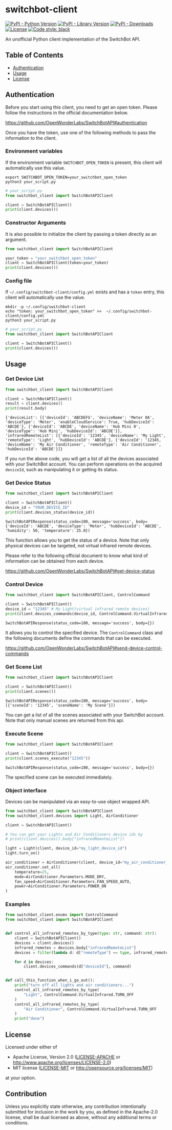 # switchbot-client

[![PyPI - Python Version](https://img.shields.io/pypi/pyversions/switchbot-client.svg)](https://pypi.org/project/switchbot-client/)
[![PyPI - Library Version](https://img.shields.io/pypi/v/switchbot-client.svg)](https://pypi.org/project/switchbot-client/)
[![PyPI - Downloads](https://img.shields.io/pypi/dm/switchbot-client)](https://pypi.org/project/switchbot-client)
[![License](https://img.shields.io/badge/license-MIT%2FApache--2.0-informational?style=flat-square)](README.md#License)
[![Code style: black](https://img.shields.io/badge/code%20style-black-000000.svg)](https://github.com/psf/black)

An unofficial Python client implementation of the SwitchBot API.

## Table of Contents

- [Authentication](#authentication)
- [Usage](#usage)
- [License](#license)


## Authentication

Before you start using this client, you need to get an open token.
Please follow the instructions in the official documentation below.

https://github.com/OpenWonderLabs/SwitchBotAPI#authentication

Once you have the token, use one of the following methods to pass the information to the client.

### Environment variables

If the environment variable `SWITCHBOT_OPEN_TOKEN` is present, 
this client will automatically use this value.

```shell
export SWITCHBOT_OPEN_TOKEN=your_switchbot_open_token
python3 your_script.py
```

```python
# your_script.py
from switchbot_client import SwitchBotAPIClient

client = SwitchBotAPIClient()
print(client.devices())
```

### Constructor Arguments

It is also possible to initialize the client by passing a token directly as an argument.

```python
from switchbot_client import SwitchBotAPIClient

your_token = "your_switchbot_open_token"
client = SwitchBotAPIClient(token=your_token)
print(client.devices())
```

### Config file

If `~/.config/switchbot-client/config.yml` exists and has a `token` entry, 
this client will automatically use the value.

```shell
mkdir -p ~/.config/switchbot-client
echo "token: your_switchbot_open_token" >>  ~/.config/switchbot-client/config.yml
python3 your_script.py
```

```python
# your_script.py
from switchbot_client import SwitchBotAPIClient

client = SwitchBotAPIClient()
print(client.devices())
```

## Usage

### Get Device List

```python
from switchbot_client import SwitchBotAPIClient

client = SwitchBotAPIClient()
result = client.devices()
print(result.body)
```

```
{'deviceList': [{'deviceId': 'ABCDEFG', 'deviceName': 'Meter 0A', 'deviceType': 'Meter', 'enableCloudService': True, 'hubDeviceId': 'ABCDE'}, {'deviceId': 'ABCDE', 'deviceName': 'Hub Mini 0', 'deviceType': 'Hub Mini', 'hubDeviceId': 'ABCDE'}], 'infraredRemoteList': [{'deviceId': '12345', 'deviceName': 'My Light', 'remoteType': 'Light', 'hubDeviceId': 'ABCDE'}, {'deviceId': '12345, 'deviceName': 'My Air Conditioner', 'remoteType': 'Air Conditioner', 'hubDeviceId': 'ABCDE'}]}
```

If you run the above code, you will get a list of all the devices associated with your SwitchBot account. 
You can perform operations on the acquired `deviceId`, such as manipulating it or getting its status.

### Get Device Status

```python
from switchbot_client import SwitchBotAPIClient

client = SwitchBotAPIClient()
device_id = "YOUR_DEVICE_ID"
print(client.devices_status(device_id))
```

```
SwitchBotAPIResponse(status_code=100, message='success', body={'deviceId': 'ABCDE', 'deviceType': 'Meter', 'hubDeviceId': 'ABCDE', 'humidity': 50, 'temperature': 25.0})
```

This function allows you to get the status of a device.
Note that only physical devices can be targeted, not virtual infrared remote devices.

Please refer to the following official document to know what kind of information can be obtained from each device.

https://github.com/OpenWonderLabs/SwitchBotAPI#get-device-status

### Control Device

```python
from switchbot_client import SwitchBotAPIClient, ControlCommand

client = SwitchBotAPIClient()
device_id = "12345" # My Light(virtual infrared remote devices)
print(client.devices_commands(device_id, ControlCommand.VirtualInfrared.TURN_ON))
```

```
SwitchBotAPIResponse(status_code=100, message='success', body={})
```

It allows you to control the specified device.
The `ControlCommand` class and the following documents define the commands that can be executed.

https://github.com/OpenWonderLabs/SwitchBotAPI#send-device-control-commands

### Get Scene List

```python
from switchbot_client import SwitchBotAPIClient

client = SwitchBotAPIClient()
print(client.scenes())
```

```
SwitchBotAPIResponse(status_code=100, message='success', body=[{'sceneId': '12345', 'sceneName': 'My Scene'}])
```

You can get a list of all the scenes associated with your SwitchBot account.
Note that only manual scenes are returned from this api.

### Execute Scene
```python
from switchbot_client import SwitchBotAPIClient

client = SwitchBotAPIClient()
print(client.scenes_execute("12345"))
```

```
SwitchBotAPIResponse(status_code=100, message='success', body={})
```
The specified scene can be executed immediately.

### Object interface

Devices can be manipulated via an easy-to-use object wrapped API.

```python
from switchbot_client import SwitchBotAPIClient
from switchbot_client.devices import Light, AirConditioner

client = SwitchBotAPIClient()

# You can get your Lights and Air Conditioners device ids by
# print(client.devices().body["infraredRemoteList"])

light = Light(client, device_id="my_light_device_id")
light.turn_on()

air_conditioner = AirConditioner(client, device_id="my_air_conditioner_device_id")
air_conditioner.set_all(
    temperature=25,
    mode=AirConditioner.Parameters.MODE_DRY,
    fan_speed=AirConditioner.Parameters.FAN_SPEED_AUTO,
    power=AirConditioner.Parameters.POWER_ON
)
```

### Examples

```python
from switchbot_client.enums import ControlCommand
from switchbot_client import SwitchBotAPIClient


def control_all_infrared_remotes_by_type(type: str, command: str):
    client = SwitchBotAPIClient()
    devices = client.devices()
    infrared_remotes = devices.body["infraredRemoteList"]
    devices = filter(lambda d: d["remoteType"] == type, infrared_remotes)

    for d in devices:
        client.devices_commands(d["deviceId"], command)


def call_this_function_when_i_go_out():
    print("turn off all lights and air conditioners...")
    control_all_infrared_remotes_by_type(
        "Light", ControlCommand.VirtualInfrared.TURN_OFF
    )
    control_all_infrared_remotes_by_type(
        "Air Conditioner", ControlCommand.VirtualInfrared.TURN_OFF
    )
    print("done")
```

## License

Licensed under either of

- Apache License, Version 2.0
   ([LICENSE-APACHE](LICENSE-APACHE) or http://www.apache.org/licenses/LICENSE-2.0)
- MIT license
   ([LICENSE-MIT](LICENSE-MIT) or http://opensource.org/licenses/MIT)

at your option.

## Contribution

Unless you explicitly state otherwise, any contribution intentionally submitted
for inclusion in the work by you, as defined in the Apache-2.0 license, shall be
dual licensed as above, without any additional terms or conditions.
